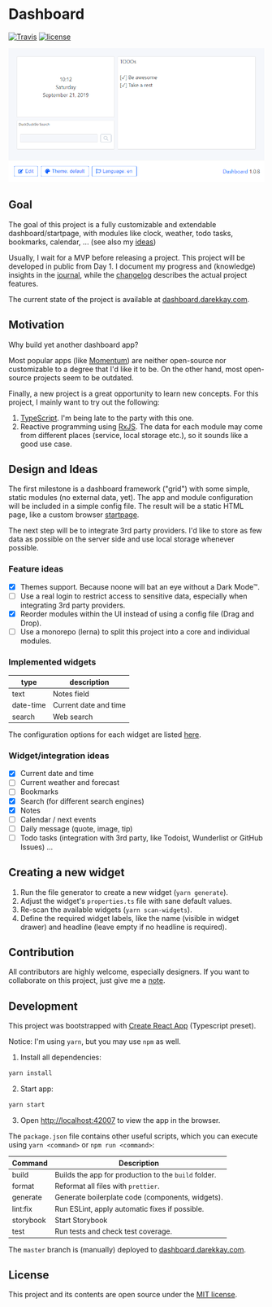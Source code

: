 # Dashboard

[![Travis](https://img.shields.io/travis/com/darekkay/dashboard.svg?style=flat-square)](https://travis-ci.com/darekkay/dashboard) [![license](https://img.shields.io/badge/license-MIT-green.svg?style=flat-square)](https://github.com/darekkay/dashboard/blob/master/LICENSE)

![](docs/assets/img/1.0.8.png)

## Goal

The goal of this project is a fully customizable and extendable dashboard/startpage, with modules like clock, weather, todo tasks, bookmarks, calendar, ... (see also my [ideas](#design-and-ideas))

Usually, I wait for a MVP before releasing a project. This project will be developed in public from Day 1. I document my progress and (knowledge) insights in the [journal](JOURNAL.md), while the [changelog](CHANGELOG.md) describes the actual project features.

The current state of the project is available at [dashboard.darekkay.com](https://dashboard.darekkay.com).

## Motivation

Why build yet another dashboard app?

Most popular apps (like [Momentum](https://momentumdash.com/)) are neither open-source nor customizable to a degree that I'd like it to be. On the other hand, most open-source projects seem to be outdated.

Finally, a new project is a great opportunity to learn new concepts. For this project, I mainly want to try out the following:

1. [TypeScript](https://www.typescriptlang.org/). I'm being late to the party with this one.
2. Reactive programming using [RxJS](https://rxjs.dev/). The data for each module may come from different places (service, local storage etc.), so it sounds like a good use case.

## Design and Ideas

The first milestone is a dashboard framework ("grid") with some simple, static modules (no external data, yet). The app and module configuration will be included in a simple config file. The result will be a static HTML page, like a custom browser [startpage](https://www.reddit.com/r/startpages).

The next step will be to integrate 3rd party providers. I'd like to store as few data as possible on the server side and use local storage whenever possible.

### Feature ideas

- [x] Themes support. Because noone will bat an eye without a Dark Mode™.
- [ ] Use a real login to restrict access to sensitive data, especially when integrating 3rd party providers.
- [x] Reorder modules within the UI instead of using a config file (Drag and Drop).
- [ ] Use a monorepo (lerna) to split this project into a core and individual modules.

### Implemented widgets

| type      | description           |
| --------- | --------------------- |
| text      | Notes field           |
| date-time | Current date and time |
| search    | Web search            |

The configuration options for each widget are listed [here](docs/widgets.md).

### Widget/integration ideas

- [x] Current date and time
- [ ] Current weather and forecast
- [ ] Bookmarks
- [x] Search (for different search engines)
- [x] Notes
- [ ] Calendar / next events
- [ ] Daily message (quote, image, tip)
- [ ] Todo tasks (integration with 3rd party, like Todoist, Wunderlist or GitHub Issues)
  ...

## Creating a new widget

1. Run the file generator to create a new widget (`yarn generate`).
2. Adjust the widget's `properties.ts` file with sane default values.
3. Re-scan the available widgets (`yarn scan-widgets`).
4. Define the required widget labels, like the name (visible in widget drawer) and headline (leave empty if no headline is required).

## Contribution

All contributors are highly welcome, especially designers. If you want to collaborate on this project, just give me a [note](mailto:hello@darekkay.com).

## Development

This project was bootstrapped with [Create React App](https://github.com/facebook/create-react-app) (Typescript preset).

Notice: I'm using `yarn`, but you may use `npm` as well.

1. Install all dependencies:

```bash
yarn install
```

2. Start app:

```bash
yarn start
```

3. Open [http://localhost:42007](http://localhost:42007) to view the app in the browser.

The `package.json` file contains other useful scripts, which you can execute using `yarn <command>` or `npm run <command>`:

| Command   | Description                                          |
| --------- | ---------------------------------------------------- |
| build     | Builds the app for production to the `build` folder. |
| format    | Reformat all files with `prettier`.                  |
| generate  | Generate boilerplate code (components, widgets).     |
| lint:fix  | Run ESLint, apply automatic fixes if possible.       |
| storybook | Start Storybook                                      |
| test      | Run tests and check test coverage.                   |

The `master` branch is (manually) deployed to [dashboard.darekkay.com](https://dashboard.darekkay.com).

## License

This project and its contents are open source under the [MIT license](LICENSE).
